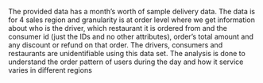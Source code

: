 
The provided data has a month’s worth of sample delivery data. 
The data is for 4 sales region and granularity is at order level where we get information about who is the driver, which restaurant it is ordered from and the consumer id (just the IDs and no other attributes), order’s total amount and any discount or refund on that order.
The drivers, consumers and restaurants are unidentifiable using this data set.
The analysis is done to understand the order pattern of users during the day and how it service varies in different regions
